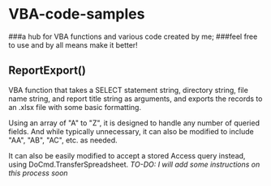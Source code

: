 # VBA-code-samples

###a hub for VBA functions and various code created by me;
###feel free to use and by all means make it better!

## ReportExport()
VBA function that takes a SELECT statement string, directory string, file name string, and report title string as arguments, and exports the records to an .xlsx file with some basic formatting.

Using an array of "A" to "Z", it is designed to handle any number of queried fields. And while typically unnecessary, it can also be modified to include "AA", "AB", "AC", etc. as needed.

It can also be easily modified to accept a stored Access query instead, using DoCmd.TransferSpreadsheet. *TO-DO: I will add some instructions on this process soon*


